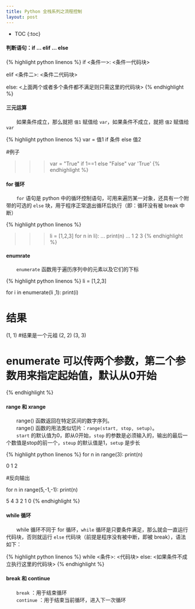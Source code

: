 ```yaml
---
title: Python 全栈系列之流程控制
layout: post
---
```


* TOC
{:toc}

#### 判断语句：if ... elif ... else</h4>

{% highlight python linenos %}
if <条件一>:
    <条件一代码块>
    
elif <条件二>:
    <条件二代码块>
    
else:
    <上面两个或者多个条件都不满足则只需这里的代码块>
{% endhighlight %}

#### 三元运算

　　如果条件成立，那么就把 `值1` 赋值给 `var`，如果条件不成立，就把 `值2` 赋值给 `var`  

{% highlight python linenos %}
var = 值1 if 条件 else 值2

#例子
>>> var = "True" if 1==1 else "False"
>>> var
'True'
{% endhighlight %}

#### for 循环

　　`for` 语句是 python 中的循环控制语句，可用来遍历某一对象，还具有一个附带的可选的 `else` 块，用于程序正常退出循环后执行（即：循环没有被 break 中断）  

{% highlight python linenos %}
>>> li = [1,2,3]
>>> for n in li):
...  print(n)
...
1
2
3
{% endhighlight %}

#### enumrate

　　`enumerate` 函数用于遍历序列中的元素以及它们的下标  

{% highlight python linenos %}
li = [1,2,3]

for i in enumerate(li ,1):
    print(i)

# 结果

(1, 1)   #结果是一个元祖
(2, 2)
(3, 3)

# enumerate 可以传两个参数，第二个参数用来指定起始值，默认从0开始
{% endhighlight %}

#### range 和 xrange

　　range() 函数返回在特定区间的数字序列。  
　　range() 函数的用法类似切片：`range(start, stop, setup)`。  
　　`start` 的默认值为0，即从0开始，`stop` 的参数是必须输入的，输出的最后一个数值是stop的前一个，`steup` 的默认值是1，`setup` 是步长  

{% highlight python linenos %}
for n in range(3):
    print(n)
    
0
1
2

#反向输出

for n in range(5,-1,-1):
    print(n)
    
5
4
3
2
1
0
{% endhighlight %}

#### while 循环

　　while 循环不同于 for 循环，`while` 循环是只要条件满足，那么就会一直运行代码块，否则就运行 `else` 代码块（前提是程序没有被中断，即被 break），语法如下：  

{% highlight python linenos %}
while <条件>:
    <代码块>
else:
    <如果条件不成立执行这里的代码块>
{% endhighlight %}

#### break 和 continue

　　`break` ：用于结束循环  
　　`continue` ：用于结束当前循环，进入下一次循环  
